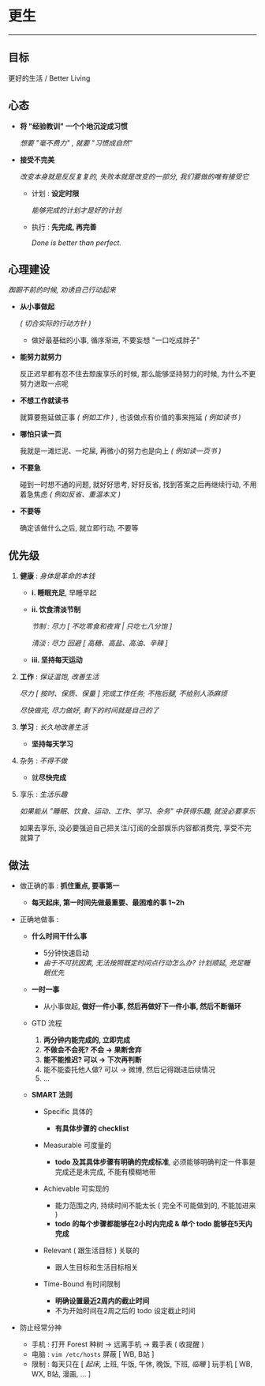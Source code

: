 # 更生

<!-- _Rehabilitation_ -->

---

## 目标

更好的生活 / Better Living

<!-- > To be a better man. -->

## 心态

-   **将 "经验教训" 一个个地沉淀成习惯**

    _想要 "毫不费力" , 就要 "习惯成自然"_

-   **接受不完美**

    _改变本身就是反反复复的, 失败本就是改变的一部分, 我们要做的唯有接受它_

    -   计划 : **设定时限**

        _能够完成的计划才是好的计划_

    -   执行 : **先完成, 再完善**<!--, 但不必完美-->

        _Done is better than perfect._

## 心理建设

_踟蹰不前的时候, 劝诱自己行动起来_

-   **从小事做起**

    _( 切合实际的行动方针 )_

    -   做好最基础的小事, 循序渐进, 不要妄想 "一口吃成胖子"

-   **能努力就努力**

    反正迟早都有忍不住去颓废享乐的时候, 那么能够坚持努力的时候, 为什么不更努力进取一点呢

-   **不想工作就读书**

    就算要拖延做正事 _( 例如工作 )_ , 也该做点有价值的事来拖延 _( 例如读书 )_

-   **哪怕只读一页**

    我就是一滩烂泥、一坨屎, 再微小的努力也是向上 _( 例如读一页书 )_

-   **不要急**

    碰到一时想不通的问题, 就好好思考, 好好反省, 找到答案之后再继续行动, 不用着急焦虑 _( 例如反省、重温本文 )_

-   **不要等**

    确定该做什么之后, 就立即行动, 不要等

## 优先级

<!-- _Priority_ -->

1.  **健康** : _身体是革命的本钱_

    -   **i. 睡眠充足**, 早睡早起

    -   **ii. 饮食清淡节制**

        _节制 : 尽力 [ 不吃零食和夜宵 | 只吃七八分饱 ]_

        _清淡 : 尽力 回避 [ 高糖、高盐、高油、辛辣 ]_

    -   **iii. 坚持每天运动**

1.  **工作** : _保证温饱, 改善生活_

    _尽力 [ 按时、保质、保量 ] 完成工作任务; 不拖后腿, 不给别人添麻烦_

    _尽快做完, 尽力做好, 剩下的时间就是自己的了_

1.  **学习** : _长久地改善生活_

    -   **坚持每天学习**

1.  杂务 : _不得不做_

    -   就**尽快完成**

1.  享乐 : _生活乐趣_

    _如果能从 "睡眠、饮食、运动、工作、学习、杂务" 中获得乐趣, 就没必要享乐_

    如果去享乐, 没必要强迫自己把关注/订阅的全部娱乐内容都消费完, 享受不完就算了

## 做法

-   做正确的事 : **抓住重点, 要事第一**

    -   **每天起床, 第一时间先做最重要、最困难的事 1~2h**

-   正确地做事 : <!-- _PDCA 循环_ + GTD 流程 + SMART 法则 + _辅助软件_ -->

    -   **什么时间干什么事**

        -   5分钟快速启动
        -   _由于不可抗因素, 无法按照既定时间点行动怎么办? 计划顺延, 充足睡眠优先_

    -   **一时一事**

        -   从小事做起, **做好一件小事, 然后再做好下一件小事, 然后不断循环**

    -   GTD 流程

        1.  **两分钟内能完成的, 立即完成**
        1.  **不做会不会死? 不会 → 果断舍弃**
        1.  **能不能推迟? 可以 → 下次再判断**
        1.  能不能委托他人做? 可以 → 微博, 然后记得跟进后续情况
        1.  …

    -   **SMART 法则**

        -   Specific 具体的

            - **有具体步骤的 checklist**

        -   Measurable 可度量的

            - **todo 及其具体步骤有明确的完成标准**,
            必须能够明确判定一件事是完成还是未完成, 不能有模糊地带

        -   Achievable 可实现的

            - 能力范围之内, 持续时间不能太长 ( 完全不可能做到的, 不能加进来 )
            - **todo 的每个步骤都能够在2小时内完成 & 单个 todo 能够在5天内完成**

        -   Relevant ( 跟生活目标 ) 关联的

            - 跟人生目标和生活目标相关

        -   Time-Bound 有时间限制

            - **明确设置最近2周内的截止时间**
            - 不为开始时间在2周之后的 todo 设定截止时间

-   防止经常分神

    -   手机 : 打开 Forest 种树 → 远离手机 → 戴手表 ( 收提醒 )
    -   电脑 : `vim /etc/hosts` 屏蔽 [ WB, B站 ]
    -   限制 : 每天只在 [ _起床_, 上班, 午饭, 午休, 晚饭, 下班, _临睡_ ] 玩手机
        [ WB, WX, B站, 漫画, … ] <!-- 可以计划好其它的娱乐时段 -->
